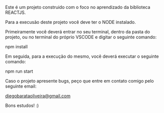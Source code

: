 Este é um projeto construido com o foco no aprendizado da biblioteca REACTJS.

Para a execusão deste projeto você deve ter o NODE instalado. 

Primeiramente você deverá entrar no seu terminal, dentro da pasta do projeto, ou no terminal do próprio VSCODE e digitar o seguinte comando:

npm install

Em seguida, para a execução do mesmo, você deverá executar o seguinte comando:

npm run start

Caso o projeto apresente bugs, peço que entre em contato comigo pelo seguinte email:

diegobarataoliveira@gmail.com

Bons estudos! :)
